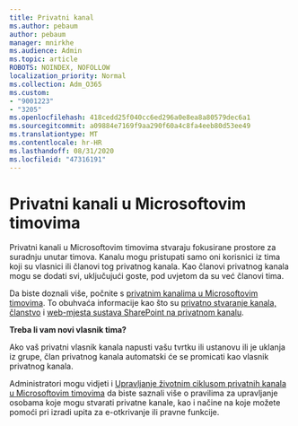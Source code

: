 ```yaml
---
title: Privatni kanal
ms.author: pebaum
author: pebaum
manager: mnirkhe
ms.audience: Admin
ms.topic: article
ROBOTS: NOINDEX, NOFOLLOW
localization_priority: Normal
ms.collection: Adm_O365
ms.custom:
- "9001223"
- "3205"
ms.openlocfilehash: 418cedd25f040cc6ed296a0e8ea8a80579dec6a1
ms.sourcegitcommit: a09884e7169f9aa290f60a4c8fa4eeb80d53ee49
ms.translationtype: MT
ms.contentlocale: hr-HR
ms.lasthandoff: 08/31/2020
ms.locfileid: "47316191"
---
```

# <a name="private-channels-in-microsoft-teams"></a>Privatni kanali u Microsoftovim timovima

Privatni kanali u Microsoftovim timovima stvaraju fokusirane prostore za suradnju unutar timova. Kanalu mogu pristupati samo oni korisnici iz tima koji su vlasnici ili članovi tog privatnog kanala. Kao članovi privatnog kanala mogu se dodati svi, uključujući goste, pod uvjetom da su već članovi tima.

Da biste doznali više, počnite s [privatnim kanalima u Microsoftovim timovima](https://docs.microsoft.com/MicrosoftTeams/private-channels). To obuhvaća informacije kao što su [privatno stvaranje kanala, članstvo](https://docs.microsoft.com/MicrosoftTeams/private-channels#private-channel-creation-and-membership) i [web-mjesta sustava SharePoint na privatnom kanalu](https://docs.microsoft.com/MicrosoftTeams/private-channels#private-channel-sharepoint-sites).

**Treba li vam novi vlasnik tima?**

Ako vaš privatni vlasnik kanala napusti vašu tvrtku ili ustanovu ili je uklanja iz grupe, član privatnog kanala automatski će se promicati kao vlasnik privatnog kanala.

Administratori mogu vidjeti i [Upravljanje životnim ciklusom privatnih kanala u Microsoftovim timovima](https://docs.microsoft.com/MicrosoftTeams/private-channels-life-cycle-management) da biste saznali više o pravilima za upravljanje osobama koje mogu stvarati privatne kanale, kao i načine na koje možete pomoći pri izradi upita za e-otkrivanje ili pravne funkcije.
